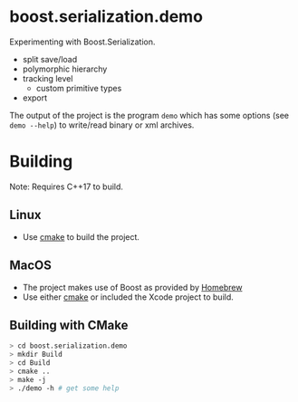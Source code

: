 # boost.serialization.demo

Experimenting with Boost.Serialization.
- split save/load
- polymorphic hierarchy
- tracking level
  - custom primitive types
- export

The output of the project is the program `demo` which has some options (see `demo --help`) to write/read binary or xml archives.

# Building

Note: Requires C++17 to build. 

## Linux

- Use [cmake](#building-with-cmake) to build the project.

## MacOS

- The project makes use of Boost as provided by [Homebrew](https://brew.sh)
- Use either [cmake](#building-with-cmake) or included the Xcode project to build.

## Building with CMake
````sh
> cd boost.serialization.demo
> mkdir Build
> cd Build
> cmake ..
> make -j
> ./demo -h # get some help
````
